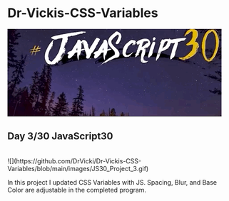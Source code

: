 # Dr-Vickis-CSS-Variables
![](https://github.com/DrVicki/Dr-Vickis-CSS-Variables/blob/main/images/JavaScript30.gif)<br>
<h2>Day 3/30 JavaScript30</h2> <br>
![](https://github.com/DrVicki/Dr-Vickis-CSS-Variables/blob/main/images/JS30_Project_3.gif)<br>
<p> In this project I updated CSS Variables with JS. Spacing, Blur, and Base Color are adjustable in the completed program.</p>
